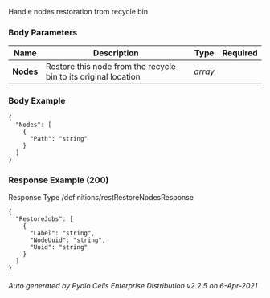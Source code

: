 






 
Handle nodes restoration from recycle bin  


### Body Parameters

Name | Description | Type | Required
---|---|---|---
**Nodes** | Restore this node from the recycle bin to its original location | _array_ |   


### Body Example
```
{
  "Nodes": [
    {
      "Path": "string"
    }
  ]
}
```






### Response Example (200)
Response Type /definitions/restRestoreNodesResponse

```
{
  "RestoreJobs": [
    {
      "Label": "string",
      "NodeUuid": "string",
      "Uuid": "string"
    }
  ]
}
```




###### Auto generated by Pydio Cells Enterprise Distribution v2.2.5 on 6-Apr-2021

